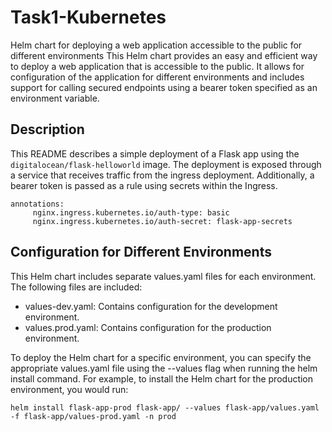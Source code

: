 # Task1-Kubernetes
Helm chart for deploying a web application accessible to the public for different environments
This Helm chart provides an easy and efficient way to deploy a web application that is accessible to the public. It allows for configuration of the application for different environments and includes support for calling secured endpoints using a bearer token specified as an environment variable.
## Description
This README describes a simple deployment of a Flask app using the ```digitalocean/flask-helloworld``` image. The deployment is exposed through a service that receives traffic from the ingress deployment. Additionally, a bearer token is passed as a rule using secrets within the Ingress.
```
annotations:
     nginx.ingress.kubernetes.io/auth-type: basic
     nginx.ingress.kubernetes.io/auth-secret: flask-app-secrets
```

## Configuration for Different Environments
This Helm chart includes separate values.yaml files for each environment. The following files are included:

- values-dev.yaml: Contains configuration for the development environment.  
- values.prod.yaml: Contains configuration for the production environment.

To deploy the Helm chart for a specific environment, you can specify the appropriate values.yaml file using the --values flag when running the helm install command. For example, to install the Helm chart for the production environment, you would run:
```
helm install flask-app-prod flask-app/ --values flask-app/values.yaml -f flask-app/values-prod.yaml -n prod
```
